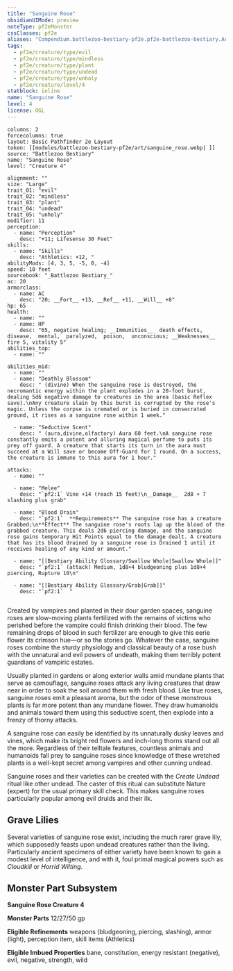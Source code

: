 ```yaml
---
title: "Sanguine Rose"
obsidianUIMode: preview
noteType: pf2eMonster
cssClasses: pf2e
aliases: "Compendium.battlezoo-bestiary-pf2e.pf2e-battlezoo-bestiary.Actor.RdG2qweEUbAyuXjk" 
tags:
  - pf2e/creature/type/evil
  - pf2e/creature/type/mindless
  - pf2e/creature/type/plant
  - pf2e/creature/type/undead
  - pf2e/creature/type/unholy
  - pf2e/creature/level/4
statblock: inline
name: "Sanguine Rose"
level: 4
license: OGL
---
```


```statblock
columns: 2
forcecolumns: true
layout: Basic Pathfinder 2e Layout
token: [[modules/battlezoo-bestiary-pf2e/art/sanguine_rose.webp| ]]
source: "Battlezoo Bestiary"
name: "Sanguine Rose"
level: "Creature 4"

alignment: ""
size: "Large"
trait_01: "evil"
trait_02: "mindless"
trait_03: "plant"
trait_04: "undead"
trait_05: "unholy"
modifier: 11
perception:
  - name: "Perception"
    desc: "+11; Lifesense 30 Feet"
skills:
  - name: "Skills"
    desc: "Athletics: +12, "
abilityMods: [4, 3, 5, -5, 0, -4]
speed: 10 feet
sourcebook: "_Battlezoo Bestiary_"
ac: 20
armorclass:
  - name: AC
    desc: "20; __Fort__ +13, __Ref__ +11, __Will__ +8"
hp: 65
health:
  - name: ""
  - name: HP
    desc: "65, negative healing; __Immunities__  death effects,  disease,  mental,  paralyzed,  poison,  unconscious; __Weaknesses__ fire 5, vitality 5"
abilities_top:
  - name: ""

abilities_mid:
  - name: ""
  - name: "Deathly Blossom"
    desc: " (divine) When the sanguine rose is destroyed, the necromantic energy within the plant explodes in a 20-foot burst, dealing 5d6 negative damage to creatures in the area (basic Reflex save).\nAny creature slain by this burst is corrupted by the rose's magic. Unless the corpse is cremated or is buried in consecrated ground, it rises as a sanguine rose within 1 week."

  - name: "Seductive Scent"
    desc: " (aura,divine,olfactory) Aura 60 feet.\nA sanguine rose constantly emits a potent and alluring magical perfume to puts its prey off guard. A creature that starts its turn in the aura must succeed at a Will save or become Off-Guard for 1 round. On a success, the creature is immune to this aura for 1 hour."

attacks:
  - name: ""

  - name: "Melee"
    desc: "`pf2:1` Vine +14 (reach 15 feet)\n__Damage__  2d8 + 7 slashing plus grab"

  - name: "Blood Drain"
    desc: "`pf2:1`  **Requirements** The sanguine rose has a creature Grabbed;\n**Effect** The sanguine rose's roots lap up the blood of the grabbed creature. This deals 2d6 piercing damage, and the sanguine rose gains temporary Hit Points equal to the damage dealt. A creature that has its blood drained by a sanguine rose is Drained 1 until it receives healing of any kind or amount."

  - name: "[[Bestiary Ability Glossary/Swallow Whole|Swallow Whole]]"
    desc: "`pf2:1` (attack) Medium, 1d8+4 bludgeoning plus 1d8+4 piercing, Rupture 10\n"

  - name: "[[Bestiary Ability Glossary/Grab|Grab]]"
    desc: "`pf2:1`  "
 
```



Created by vampires and planted in their dour garden spaces, sanguine roses are slow-moving plants fertilized with the remains of victims who perished before the vampire could finish drinking their blood. The few remaining drops of blood in such fertilizer are enough to give this eerie flower its crimson hue—or so the stories go. Whatever the case, sanguine roses combine the sturdy physiology and classical beauty of a rose bush with the unnatural and evil powers of undeath, making them terribly potent guardians of vampiric estates.

Usually planted in gardens or along exterior walls amid mundane plants that serve as camouflage, sanguine roses attack any living creatures that draw near in order to soak the soil around them with fresh blood. Like true roses, sanguine roses emit a pleasant aroma, but the odor of these monstrous plants is far more potent than any mundane flower. They draw humanoids and animals toward them using this seductive scent, then explode into a frenzy of thorny attacks.

A sanguine rose can easily be identified by its unnaturally dusky leaves and vines, which make its bright red flowers and inch-long thorns stand out all the more. Regardless of their telltale features, countless animals and humanoids fall prey to sanguine roses since knowledge of these wretched plants is a well-kept secret among vampires and other cunning undead.

Sanguine roses and their varieties can be created with the _Create Undead_ ritual like other undead. The caster of this ritual can substitute Nature (expert) for the usual primary skill check. This makes sanguine roses particularly popular among evil druids and their ilk.

## Grave Lilies

Several varieties of sanguine rose exist, including the much rarer grave lily, which supposedly feasts upon undead creatures rather than the living. Particularly ancient specimens of either variety have been known to gain a modest level of intelligence, and with it, foul primal magical powers such as _Cloudkill_ or _Horrid Wilting_.

## Monster Part Subsystem

**Sanguine Rose Creature 4**

**Monster Parts** 12/27/50 gp

**Eligible Refinements** weapons (bludgeoning, piercing, slashing), armor (light), perception item, skill items (Athletics)

**Eligible Imbued Properties** bane, constitution, energy resistant (negative), evil, negative, strength, wild
